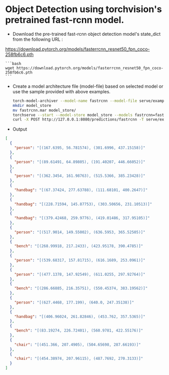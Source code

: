 # Object Detection using torchvision's pretrained fast-rcnn model.

* Download the pre-trained fast-rcnn object detection model's state_dict from the following URL :

https://download.pytorch.org/models/fasterrcnn_resnet50_fpn_coco-258fb6c6.pth

    ```bash
    wget https://download.pytorch.org/models/fasterrcnn_resnet50_fpn_coco-258fb6c6.pth
    ```

* Create a model architecture file (model-file) based on selected model or use the sample provided with above examples.


    ```bash
    torch-model-archiver --model-name fastrcnn --model-file serve/examples/object_detector/fast-rcnn/model.py --serialized-file fasterrcnn_resnet50_fpn_coco-258fb6c6.pth --handler object_detector --extra-files serve/examples/object_detector/fast-rcnn/index_to_name.json
    mkdir model_store
    mv fastrcnn.mar model_store/
    torchserve --start --model-store model_store --models fastrcnn=fastrcnn.mar
    curl -X POST http://127.0.0.1:8080/predictions/fastrcnn -T serve/examples/object_detector/fast-rcnn/persons.jpg
    ```
* Output

```json
[
  {
    "person": "[(167.6395, 56.781574), (301.6996, 437.15158)]"
  },
  {
    "person": "[(89.61491, 64.89805), (191.40207, 446.66052)]"
  },
  {
    "person": "[(362.3454, 161.98763), (515.5366, 385.23428)]"
  },
  {
    "handbag": "[(67.37424, 277.63788), (111.68101, 400.2647)]"
  },
  {
    "handbag": "[(228.71594, 145.87753), (303.50656, 231.10513)]"
  },
  {
    "handbag": "[(379.42468, 259.9776), (419.01486, 317.95105)]"
  },
  {
    "person": "[(517.9014, 149.55002), (636.5953, 365.52505)]"
  },
  {
    "bench": "[(268.99918, 217.2433), (423.95178, 390.4785)]"
  },
  {
    "person": "[(539.68317, 157.81715), (616.1689, 253.0961)]"
  },
  {
    "person": "[(477.1378, 147.92549), (611.0255, 297.92764)]"
  },
  {
    "bench": "[(286.66885, 216.35751), (550.45374, 383.19562)]"
  },
  {
    "person": "[(627.4468, 177.199), (640.0, 247.35138)]"
  },
  {
    "handbag": "[(406.96024, 261.82846), (453.762, 357.5365)]"
  },
  {
    "bench": "[(83.19274, 226.72401), (560.9781, 422.55176)]"
  },
  {
    "chair": "[(451.366, 207.4905), (504.65698, 287.66193)]"
  },
  {
    "chair": "[(454.38974, 207.96115), (487.7692, 270.3133)]"
  }
]
```